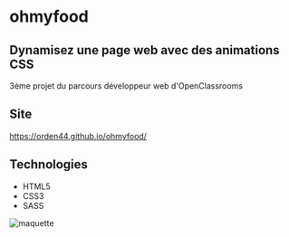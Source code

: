 # ohmyfood
## Dynamisez une page web avec des animations CSS
3ème projet du parcours développeur web d'OpenClassrooms

## Site
https://orden44.github.io/ohmyfood/

## Technologies
* HTML5
* CSS3
* SASS

![maquette](https://user.oc-static.com/upload/2020/08/24/15982605908418_Maquettes%20Ohmyfood.jpg)
